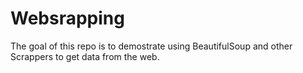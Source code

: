 # Websrapping
The goal of this repo is to demostrate using BeautifulSoup and other Scrappers to get data from the web.
